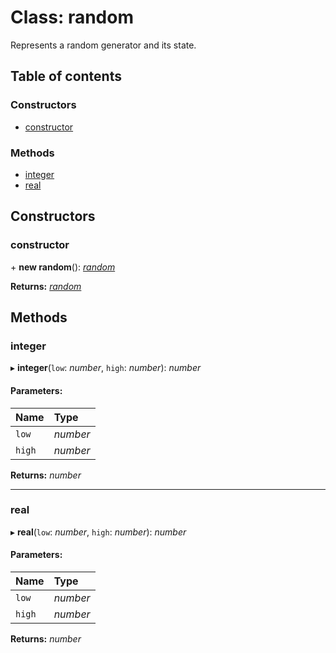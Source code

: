 # Class: random

Represents a random generator and its state.

## Table of contents

### Constructors

- [constructor](random.md#constructor)

### Methods

- [integer](random.md#integer)
- [real](random.md#real)

## Constructors

### constructor

\+ **new random**(): [*random*](random.md)

**Returns:** [*random*](random.md)

## Methods

### integer

▸ **integer**(`low`: *number*, `high`: *number*): *number*

#### Parameters:

Name | Type |
:------ | :------ |
`low` | *number* |
`high` | *number* |

**Returns:** *number*

___

### real

▸ **real**(`low`: *number*, `high`: *number*): *number*

#### Parameters:

Name | Type |
:------ | :------ |
`low` | *number* |
`high` | *number* |

**Returns:** *number*
